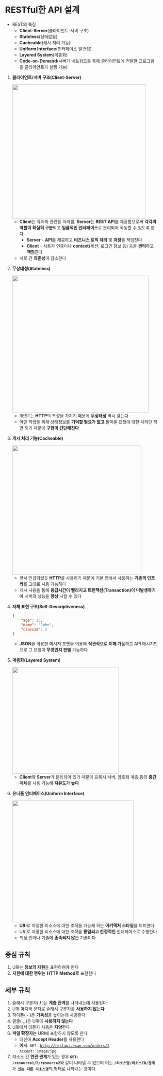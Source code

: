 # RESTful한 API 설계

- REST의 특징
    - **Client-Server**(클라이언트-서버 구조)
    - **Stateless**(상태없음)
    - **Cacheable**(캐시 처리 가능)
    - **Uniform Interface**(인터페이스 일관성)
    - **Layered System**(계층화)
    - **Code-on-Demand**(서버가 네트워크를 통해 클라이언트에 전달한 프로그램을 클라이언트가 실행 가능)
    
1. **클라이언트/서버 구조(Client-Server)**

    <img src="https://images.velog.io/images/dnflekf2748/post/3ae851c0-f5a1-4b24-a9f0-00dd4d1efe2d/%EC%84%9C%EB%B2%84%ED%81%B4%EB%9D%BC%EC%9D%B4%EC%96%B8.png" width="440">

    - **Client**는 유저와 관련된 처리를, **Server**는 **REST API**를 제공함으로써 **각각의 역할이 확실히 구분**되고 **일괄적인 인터페이스**로 분리되어 작동할 수 있도록 한다
        - **Server** - **API**를 제공하고 **비즈니스 로직 처리** 및 **저장**을 책임진다
        - **Client** - 사용자 인증이나 **context**(세션, 로그인 정보 등) 등을 **관리**하고 **책임**진다
    - 서로 간 **의존성**이 감소한다

2. **무상태성(Stateless)**

    <img src="https://velog.velcdn.com/images/hameo/post/67a00e62-9f8d-44c4-8203-3989a3050d07/image.png" width="450">

    - REST는 **HTTP**의 특성을 가지기 때문에 **무상태성** 역시 갖는다
    - 어떤 작업을 위해 상태정보를 **기억할 필요가 없고** 들어온 요청에 대한 처리만 하면 되기 때문에 **구현이 간단해진다**

3. **캐시 처리 기능(Cacheable)**

    <img src="https://velog.velcdn.com/images/psk84/post/6cb89404-0020-42b3-a159-cd999b1d3ffe/image.png" width="425">

    - 앞서 언급되었듯 **HTTP**를 사용하기 때문에 기본 웹에서 사용하는 **기존의 인프라**를 그대로 사용 가능하다
    - 캐시 사용을 통해 **응답시간이 빨라지고 트랜잭션(Transaction)이 미발생하기에** 서버의 성능을 **향상** 시킬 수 있다

4. **자체 표현 구조(Self-Descriptiveness)**
    ```json
    {
        "age": 15,
        "name": "John",
        "classId": 2
    }
    ```

    - **JSON**을 이용한 메시지 포맷을 이용해 **직관적으로 이해 가능**하고 API 메시지만으로 그 요청이 **무엇인지 판별** 가능하다

5. **계층화(Layered System)**

    <img src="https://svbtleusercontent.com/u3vxovtCYz6R4TaScpv78L0xspap.png" width="350">

    - **Client**와 **Server**가 분리되어 있기 때문에 프록시 서버, 암호화 계층 등의 **중간 매체**를 사용 가능해 **자유도가 높다**

6. **유니폼 인터페이스(Uniform Interface)**

    <img src="https://encrypted-tbn0.gstatic.com/images?q=tbn:ANd9GcRslKLLay1QlCxP9-qwyuJ6I0nCNSdx-Zx6-w&s" width="400">

    - **URI**로 지정한 리소스에 대한 조작을 가능케 하는 **아키텍처 스타일**을 의미한다
    - URI로 지정한 리소스에 대한 조작을 **통일되고 한정적인** 인터페이스로 수행한다
    - 특정 언어나 기술에 **종속되지 않는** 기술이다

## 중심 규칙
1. URI는 **정보의 자원**을 표현하여야 한다
2. **자원에 대한 행위**는 **HTTP Method**로 표현한다

## 세부 규칙
1. 슬래시 구분자(<b> / </b>)는 **계층 관계**를 나타내는데 사용된다
2. URI 마지막 문자로 슬래시 구분자를 **사용하지 않는다**
3. 하이픈(<b> - </b>)은 **가독성**을 높이는데 사용한다
4. 밑줄(<b> _ </b>)은 URI에 **사용하지 않는다**
5. URI에서 대문자 사용은 **지양**한다
6. **파일 확장자**는 URI에 포함하지 않도록 한다
    - 대신에 **Accept Header**를 사용한다
    - **예시**: <code>GET</code> : <code>http://restapi.exam.com/orders/2</code>  
      <code>Accept: image/jpg</code>
7. 리소스 간 **연관 관계**가 있는 경우 <b><code>GET: /resource1/2/resource2</code></b>와 같이 나타낼 수 있으며 이는 <b><code>/리소스명/리소스ID/관계가 있는 다른 리소스명</code></b>의 형태로 나타내는 것이다
